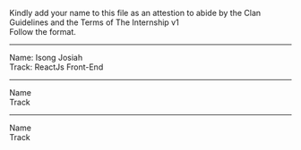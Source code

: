Kindly add your name to this file as an attestion to abide by the Clan Guidelines and the Terms of The Internship v1
<br/> Follow the format.<br/> 
___
Name: Isong Josiah <br/>
Track: ReactJs Front-End
___
Name <br/>
Track
___
Name <br/>
Track
